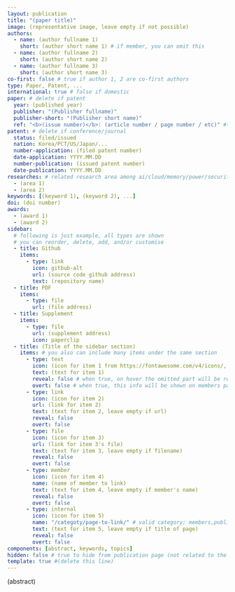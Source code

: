 ```yaml
---
layout: publication
title: "(paper title)"
image: (representative image, leave empty if not possible)
authors:
  - name: (author fullname 1)
    short: (author short name 1) # if member, you can omit this
  - name: (author fullname 2)
    short: (author short name 2)
  - name: (author fullname 3)
    short: (author short name 3)
co-first: false # true if author 1, 2 are co-first authors
type: Paper, Patent, ...
international: true # false if domestic
paper: # delete if patent
  year: (published year)
  publisher: "(Publisher fullname)"
  publisher-short: "(Publisher short name)"
  ref: "<b>(issue number)</b>: (article number / page number / etc)" #(leave empty if not possible)
patent: # delete if conference/journal
  status: filed/issued
  nation: Korea/PCT/US/Japan/...
  number-application: (filed patent number)
  date-application: YYYY.MM.DD
  number-publication: (issued patent number)
  date-publication: YYYY.MM.DD
researches: # related research area among ai/cloud/memory/power/security
  - (area 1)
  - (area 2)
keywords: [(keyword 1), (keyword 2), ...]
doi: (doi number)
awards:
  - (award 1)
  - (award 2)
sidebar:
  # following is just example, all types are shown
  # you can reorder, delete, add, and/or customise
  - title: Github
    items: 
      - type: link
        icon: gitbub-alt
        url: (source code github address)
        text: (repository name)
  - title: PDF
    items: 
      - type: file
        url: (file address)
  - title: Supplement
    items: 
      - type: file
        url: (supplement address)
        icon: paperclip
  - title: (Title of the sidebar section)
    items: # you also can include many items under the same section
      - type: text
        icon: (icon for item 1 from https://fontawesome.com/v4/icons/, leave empty if default)
        text: (text for item 1)
        reveal: false # when true, on hover the omitted part will be revealed
        overt: false # when true, this info will be shown on members page
      - type: link
        icon: (icon for item 2)
        url: (link for item 2)
        text: (text for item 2, leave empty if url)
        reveal: false
        overt: false
      - type: file
        icon: (icon for item 3)
        url: (link for item 3's file)
        text: (text for item 3, leave empty if filename)
        reveal: false
        overt: false
      - type: member
        icon: (icon for item 4)
        name: (name of member to link)
        text: (text for item 4, leave empty if member's name)
        reveal: false
        overt: false
      - type: internal
        icon: (icon for item 5)
        name: "/categoty/page-to-link/" # valid category: members,publications,photos,news,lectures
        text: (text for item 5, leave empty if title of page)
        reveal: false
        overt: false
components: [abstract, keywords, topics]
hidden: false # true to hide from publication page (not related to the lab, etc.)
template: true #(delete this line)
---
```


(abstract)